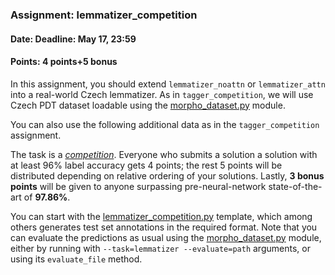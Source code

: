 ### Assignment: lemmatizer_competition
#### Date: Deadline: May 17, 23:59
#### Points: 4 points+5 bonus

In this assignment, you should extend `lemmatizer_noattn` or `lemmatizer_attn`
into a real-world Czech lemmatizer. As in `tagger_competition`, we will use
Czech PDT dataset loadable using the [morpho_dataset.py](https://github.com/ufal/npfl114/tree/master/labs/10/morpho_dataset.py)
module.

You can also use the following additional data as in the `tagger_competition`
assignment.

The task is a [_competition_](https://ufal.mff.cuni.cz/courses/npfl114/2021-summer#competitions). Everyone who submits a solution
a solution with at least 96% label accuracy gets 4 points; the rest 5 points
will be distributed depending on relative ordering of your solutions. Lastly,
**3 bonus points** will be given to anyone surpassing pre-neural-network
state-of-the-art of **97.86%**.

You can start with the
[lemmatizer_competition.py](https://github.com/ufal/npfl114/tree/master/labs/10/lemmatizer_competition.py)
template, which among others generates test set annotations in the required format. Note that
you can evaluate the predictions as usual using the [morpho_dataset.py](https://github.com/ufal/npfl114/tree/master/labs/10/morpho_dataset.py)
module, either by running with `--task=lemmatizer --evaluate=path` arguments, or using its
`evaluate_file` method.
